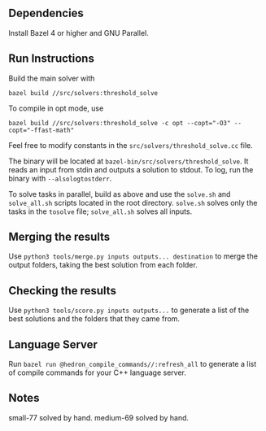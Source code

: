## Dependencies

Install Bazel 4 or higher and GNU Parallel.

## Run Instructions

Build the main solver with

```
bazel build //src/solvers:threshold_solve
```

To compile in opt mode, use

```
bazel build //src/solvers:threshold_solve -c opt --copt="-O3" --copt="-ffast-math"
```

Feel free to modify constants in the `src/solvers/threshold_solve.cc` file.

The binary will be located at `bazel-bin/src/solvers/threshold_solve`. It reads
an input from stdin and outputs a solution to stdout. To log, run the binary
with `--alsologtostderr`.

To solve tasks in parallel, build as above and use the `solve.sh` and
`solve_all.sh` scripts located in the root directory. `solve.sh` solves only
the tasks in the `tosolve` file; `solve_all.sh` solves all inputs.


## Merging the results

Use `python3 tools/merge.py inputs outputs... destination` to merge the output
folders, taking the best solution from each folder.

## Checking the results

Use `python3 tools/score.py inputs outputs...` to generate a list of the best
solutions and the folders that they came from.

## Language Server

Run `bazel run @hedron_compile_commands//:refresh_all` to generate a list of
compile commands for your C++ language server.

## Notes

small-77 solved by hand.
medium-69 solved by hand.

